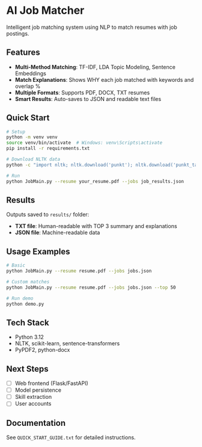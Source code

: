 # AI Job Matcher

Intelligent job matching system using NLP to match resumes with job postings.

## Features

- **Multi-Method Matching**: TF-IDF, LDA Topic Modeling, Sentence Embeddings
- **Match Explanations**: Shows WHY each job matched with keywords and overlap %
- **Multiple Formats**: Supports PDF, DOCX, TXT resumes
- **Smart Results**: Auto-saves to JSON and readable text files

## Quick Start

```bash
# Setup
python -m venv venv
source venv/bin/activate  # Windows: venv\Scripts\activate
pip install -r requirements.txt

# Download NLTK data
python -c "import nltk; nltk.download('punkt'); nltk.download('punkt_tab'); nltk.download('stopwords'); nltk.download('wordnet'); nltk.download('omw-1.4')"

# Run
python JobMain.py --resume your_resume.pdf --jobs job_results.json
```

## Results

Outputs saved to `results/` folder:
- **TXT file**: Human-readable with TOP 3 summary and explanations
- **JSON file**: Machine-readable data

## Usage Examples

```bash
# Basic
python JobMain.py --resume resume.pdf --jobs jobs.json

# Custom matches
python JobMain.py --resume resume.pdf --jobs jobs.json --top 50

# Run demo
python demo.py
```

## Tech Stack

- Python 3.12
- NLTK, scikit-learn, sentence-transformers
- PyPDF2, python-docx

## Next Steps

- [ ] Web frontend (Flask/FastAPI)
- [ ] Model persistence
- [ ] Skill extraction
- [ ] User accounts

## Documentation

See `QUICK_START_GUIDE.txt` for detailed instructions.

